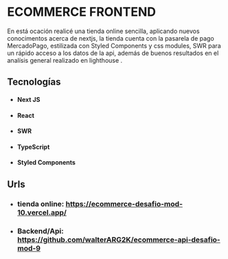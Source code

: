 
# ECOMMERCE FRONTEND 

En está ocación realicé una tienda online sencilla, aplicando nuevos conocimentos acerca de nextjs,
la tienda cuenta con la pasarela de pago MercadoPago, estilizada con Styled Components y css modules,
SWR para un rápido acceso a los datos de la api, además de buenos resultados en el analísis general
realizado en lighthouse .

## Tecnologías
* #### Next JS
* #### React
*  #### SWR
*  #### TypeScript
* #### Styled Components




## Urls

* ### tienda online: https://ecommerce-desafio-mod-10.vercel.app/
* ### Backend/Api: https://github.com/walterARG2K/ecommerce-api-desafio-mod-9
